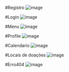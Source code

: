 #Registro 
![image](https://github.com/FelipeValeriano21/Blood-Donate-APP/assets/101677047/c22809e0-59a8-4399-b4cf-afee43863482)

#Login 
![image](https://github.com/FelipeValeriano21/Blood-Donate-APP/assets/101677047/e0a3c2c4-4ba1-4452-a158-16c592de4e7b)

#Menu
![image](https://github.com/FelipeValeriano21/Blood-Donate-APP/assets/101677047/844f3699-8a67-4ae0-bb02-7068c6421964)

#Profile
![image](https://github.com/FelipeValeriano21/Blood-Donate-APP/assets/101677047/5a6eb8b3-b5ce-4e7e-b7c1-36907c797dc3)

#Calendario
![image](https://github.com/FelipeValeriano21/Blood-Donate-APP/assets/101677047/5c35f96c-8a2b-4fba-8901-4ae2852f759c)

#Locais de doações
![image](https://github.com/FelipeValeriano21/Blood-Donate-APP/assets/101677047/91e24711-51b1-4aa5-8755-5c7ea0290104)

#Erro404
![image](https://github.com/FelipeValeriano21/Blood-Donate-APP/assets/101677047/4c88f53b-7bee-432b-991f-02179f847a99)
